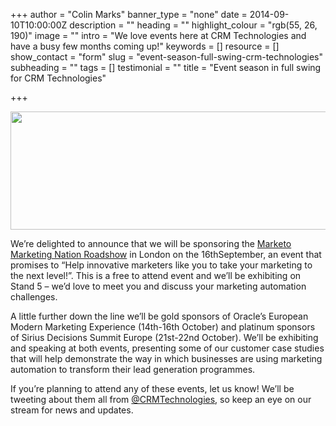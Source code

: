 +++
author = "Colin Marks"
banner_type = "none"
date = 2014-09-10T10:00:00Z
description = ""
heading = ""
highlight_colour = "rgb(55, 26, 190)"
image = ""
intro = "We love events here at CRM Technologies and have a busy few months coming up!"
keywords = []
resource = []
show_contact = "form"
slug = "event-season-full-swing-crm-technologies"
subheading = ""
tags = []
testimonial = ""
title = "Event season in full swing for CRM Technologies"

+++
<p><img style="display: block; margin-left: auto; margin-right: auto;" src="https://crmtdigital.com/sites/default/files/London%20Marketing%20Nation%20Roadshow%202014.png" alt="" width="878" height="189"></p>

We’re delighted to announce that we will be sponsoring the [Marketo Marketing Nation Roadshow](http://pages2.marketo.com/marketing-nation-roadshow-2014-international.html) in London on the 16thSeptember, an event that promises to “Help innovative marketers like you to take your marketing to the next level!”. This is a free to attend event and we’ll be exhibiting on Stand 5 – we’d love to meet you and discuss your marketing automation challenges.

A little further down the line we’ll be gold sponsors of Oracle’s European Modern Marketing Experience (14th-16th October) and platinum sponsors of Sirius Decisions Summit Europe (21st-22nd October). We’ll be exhibiting and speaking at both events, presenting some of our customer case studies that will help demonstrate the way in which businesses are using marketing automation to transform their lead generation programmes.

If you’re planning to attend any of these events, let us know! We’ll be tweeting about them all from [@CRMTechnologies](http://www.twitter.com/CRMTechnologies), so keep an eye on our stream for news and updates.